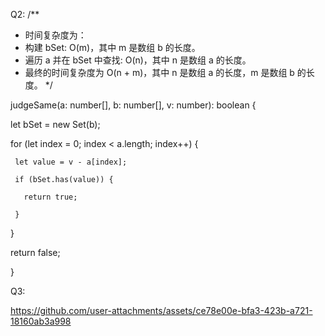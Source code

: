 Q2:
/**
 * 时间复杂度为：
 * 构建 bSet: O(m)，其中 m 是数组 b 的长度。
 * 遍历 a 并在 bSet 中查找: O(n)，其中 n 是数组 a 的长度。
 * 最终的时间复杂度为 O(n + m)，其中 n 是数组 a 的长度，m 是数组 b 的长度。
 */


judgeSame(a: number[], b: number[], v: number): boolean {

   let bSet = new Set(b);
   
   for (let index = 0; index < a.length; index++) {
   
     let value = v - a[index];
     
     if (bSet.has(value)) {
     
       return true;
       
     }
     
   }
   
   return false;
   
 }
 

Q3:

https://github.com/user-attachments/assets/ce78e00e-bfa3-423b-a721-18160ab3a998

